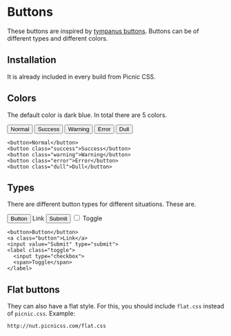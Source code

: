 # Buttons

These buttons are inspired by [tympanus buttons](http://tympanus.net/Development/CreativeButtons/). Buttons can be of different types and different colors.


## Installation

It is already included in every build from Picnic CSS.



## Colors

The default color is dark blue. In total there are 5 colors.

<p>
<button>Normal</button>
<button class="success">Success</button>
<button class="warning">Warning</button>
<button class="error">Error</button>
<button class="dull">Dull</button>
</p>

    <button>Normal</button>
    <button class="success">Success</button>
    <button class="warning">Warning</button>
    <button class="error">Error</button>
    <button class="dull">Dull</button>



## Types

There are different button types for different situations. These are.

<p>
<button>Button</button>
<a class="button">Link</a>
<input value="Submit" type="submit">
<label class="toggle">
<input type="checkbox">
<span>Toggle</span>
</label>
</p>

    <button>Button</button>
    <a class="button">Link</a>
    <input value="Submit" type="submit">
    <label class="toggle">
      <input type="checkbox">
      <span>Toggle</span>
    </label>


## Flat buttons

They can also have a flat style. For this, you should include `flat.css` instead of `picnic.css`. Example:

    http://nut.picnicss.com/flat.css
